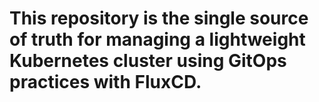 # This repository is the single source of truth for managing a lightweight Kubernetes cluster using GitOps practices with FluxCD.
